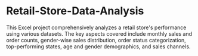 # Retail-Store-Data-Analysis
This Excel project comprehensively analyzes a retail store's performance using various datasets. The key aspects covered include monthly sales and order counts, gender-wise sales distribution, order status categorization, top-performing states, age and gender demographics, and sales channels.
